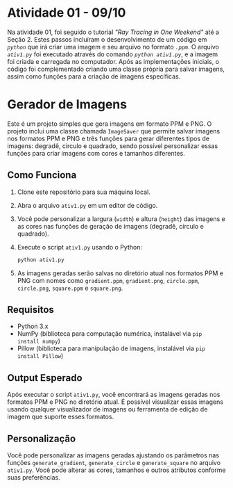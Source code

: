 # Atividade 01 - 09/10

Na atividade 01, foi seguido o tutorial _"Ray Tracing in One Weekend"_ até a Seção 2. Estes passos incluíram o desenvolvimento de um código em _`python`_ que irá criar uma imagem e seu arquivo no formato _`.ppm`_.
O arquivo _`ativ1.py`_ foi executado através do comando _`python ativ1.py`_, e a imagem foi criada e carregada no computador.
Após as implementações iniciais, o código foi complementado criando uma classe própria para salvar imagens, assim como funções para a criação de imagens específicas.

# Gerador de Imagens
Este é um projeto simples que gera imagens em formato PPM e PNG. O projeto inclui uma classe chamada `ImageSaver` que permite salvar imagens nos formatos PPM e PNG e três funções para gerar diferentes tipos de imagens: degradê, círculo e quadrado, sendo possível personalizar essas funções para criar imagens com cores e tamanhos diferentes.

## Como Funciona

1. Clone este repositório para sua máquina local.

2. Abra o arquivo `ativ1.py` em um editor de código.

3. Você pode personalizar a largura (`width`) e altura (`height`) das imagens e as cores nas funções de geração de imagens (degradê, círculo e quadrado).

4. Execute o script `ativ1.py` usando o Python:

   ```bash
   python ativ1.py

5. As imagens geradas serão salvas no diretório atual nos formatos PPM e PNG com nomes como `gradient.ppm`, `gradient.png`, `circle.ppm`, `circle.png`, `square.ppm` e `square.png`.

## Requisitos

- Python 3.x
- NumPy (biblioteca para computação numérica, instalável via `pip install numpy`)
- Pillow (biblioteca para manipulação de imagens, instalável via `pip install Pillow`)

## Output Esperado

Após executar o script `ativ1.py`, você encontrará as imagens geradas nos formatos PPM e PNG no diretório atual. É possível visualizar essas imagens usando qualquer visualizador de imagens ou ferramenta de edição de imagem que suporte esses formatos.

## Personalização

Você pode personalizar as imagens geradas ajustando os parâmetros nas funções `generate_gradient`, `generate_circle` e `generate_square` no arquivo `ativ1.py`. Você pode alterar as cores, tamanhos e outros atributos conforme suas preferências.
